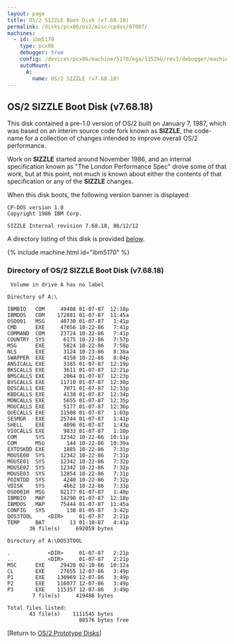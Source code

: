 ```yaml
---
layout: page
title: OS/2 SIZZLE Boot Disk (v7.68.18)
permalink: /disks/pcx86/os2/misc/cpdos/87007/
machines:
  - id: ibm5170
    type: pcx86
    debugger: true
    config: /devices/pcx86/machine/5170/ega/1152kb/rev3/debugger/machine.xml
    autoMount:
      A:
        name: OS/2 SIZZLE (v7.68.18)
---
```


OS/2 SIZZLE Boot Disk (v7.68.18)
--------------------------------

This disk contained a pre-1.0 version of OS/2 built on January 7, 1987, which was based on an interim
source code fork known as **SIZZLE**, the code-name for a collection of changes intended to improve overall
OS/2 performance.

Work on **SIZZLE** started around November 1986, and an internal specification known as
"The London Performance Spec" drove some of that work, but at this point, not much is known about either the
contents of that specification or any of the **SIZZLE** changes.

When this disk boots, the following version banner is displayed:

	CP-DOS version 1.0
	Copyright 1986 IBM Corp.
	
	SIZZLE Internal revision 7.68.18, 86/12/12

A directory listing of this disk is provided [below](#directory-of-os2-sizzle-boot-disk-v76818).

{% include machine.html id="ibm5170" %}

### Directory of OS/2 SIZZLE Boot Disk (v7.68.18)

	 Volume in drive A has no label
	
	Directory of A:\
	
	IBMBIO   COM     49408 01-07-87  12:18p
	IBMDOS   COM    172881 01-07-87  11:45a
	OSO001   MSG     40730 01-07-87   1:41p
	CMD      EXE     47056 10-22-86   7:41p
	COMMAND  COM     23724 10-22-86   7:41p
	COUNTRY  SYS      6175 10-22-86   7:57p
	MSG      EXE      5824 10-22-86   7:58p
	NLS      EXE      3124 10-23-86   8:38a
	SWAPPER  EXE      4150 10-22-86   8:04p
	ANSICALL EXE      3165 01-07-87  12:19p
	BKSCALLS EXE      3611 01-07-87  12:21p
	BMSCALLS EXE      2064 01-07-87  12:23p
	BVSCALLS EXE     11710 01-07-87  12:30p
	DOSCALL1 EXE      7071 01-07-87  12:33p
	KBDCALLS EXE      4138 01-07-87  12:34p
	MONCALLS EXE      5655 01-07-87  12:35p
	MOUCALLS EXE      5177 01-07-87  12:36p
	QUECALLS EXE     11508 01-07-87   1:03p
	SESMGR   EXE     25744 01-07-87   1:41p
	SHELL    EXE      4096 01-07-87   1:43p
	VIOCALLS EXE      9833 01-07-87   1:10p
	COM      SYS     12342 10-22-86  10:11p
	COM      MSG       144 10-22-86  10:39a
	EXTDSKDD EXE      1885 10-22-86   7:31p
	MOUSE00  SYS     12342 10-22-86   7:31p
	MOUSE01  SYS     12342 10-22-86   7:32p
	MOUSE02  SYS     12342 10-22-86   7:32p
	MOUSE03  SYS     12854 10-22-86   7:31p
	POINTDD  SYS      4240 10-22-86   7:32p
	VDISK    SYS      4662 10-22-86   7:33p
	OSO001H  MSG     82177 01-07-87   1:40p
	IBMBIO   MAP     14290 01-07-87  12:18p
	IBMDOS   MAP     75444 01-07-87  11:45a
	CONFIG   SYS       138 01-05-87   3:42p
	DOS3TOOL     <DIR>     01-07-87   2:21p
	TEMP     BAT        13 01-10-87   4:41p
	       36 file(s)     692059 bytes
	
	Directory of A:\DOS3TOOL
	
	.            <DIR>     01-07-87   2:21p
	..           <DIR>     01-07-87   2:21p
	MSC      EXE     29428 02-10-86  10:12a
	CL       EXE     27655 12-07-86   3:49p
	P1       EXE    130969 12-07-86   3:49p
	P2       EXE    116077 12-07-86   3:49p
	P3       EXE    115357 12-07-86   3:49p
	        7 file(s)     419486 bytes
	
	Total files listed:
	       43 file(s)    1111545 bytes
	                       88576 bytes free

[Return to [OS/2 Prototype Disks](/disks/pcx86/os2/misc/)]
